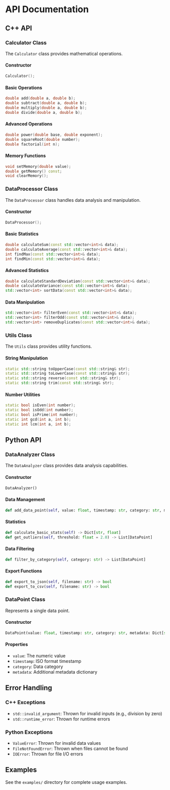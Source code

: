 # API Documentation

## C++ API

### Calculator Class

The `Calculator` class provides mathematical operations.

#### Constructor
```cpp
Calculator();
```

#### Basic Operations
```cpp
double add(double a, double b);
double subtract(double a, double b);
double multiply(double a, double b);
double divide(double a, double b);
```

#### Advanced Operations
```cpp
double power(double base, double exponent);
double squareRoot(double number);
double factorial(int n);
```

#### Memory Functions
```cpp
void setMemory(double value);
double getMemory() const;
void clearMemory();
```

### DataProcessor Class

The `DataProcessor` class handles data analysis and manipulation.

#### Constructor
```cpp
DataProcessor();
```

#### Basic Statistics
```cpp
double calculateSum(const std::vector<int>& data);
double calculateAverage(const std::vector<int>& data);
int findMax(const std::vector<int>& data);
int findMin(const std::vector<int>& data);
```

#### Advanced Statistics
```cpp
double calculateStandardDeviation(const std::vector<int>& data);
double calculateVariance(const std::vector<int>& data);
std::vector<int> sortData(const std::vector<int>& data);
```

#### Data Manipulation
```cpp
std::vector<int> filterEven(const std::vector<int>& data);
std::vector<int> filterOdd(const std::vector<int>& data);
std::vector<int> removeDuplicates(const std::vector<int>& data);
```

### Utils Class

The `Utils` class provides utility functions.

#### String Manipulation
```cpp
static std::string toUpperCase(const std::string& str);
static std::string toLowerCase(const std::string& str);
static std::string reverse(const std::string& str);
static std::string trim(const std::string& str);
```

#### Number Utilities
```cpp
static bool isEven(int number);
static bool isOdd(int number);
static bool isPrime(int number);
static int gcd(int a, int b);
static int lcm(int a, int b);
```

## Python API

### DataAnalyzer Class

The `DataAnalyzer` class provides data analysis capabilities.

#### Constructor
```python
DataAnalyzer()
```

#### Data Management
```python
def add_data_point(self, value: float, timestamp: str, category: str, metadata: Dict[str, Any] = None)
```

#### Statistics
```python
def calculate_basic_stats(self) -> Dict[str, float]
def get_outliers(self, threshold: float = 2.0) -> List[DataPoint]
```

#### Data Filtering
```python
def filter_by_category(self, category: str) -> List[DataPoint]
```

#### Export Functions
```python
def export_to_json(self, filename: str) -> bool
def export_to_csv(self, filename: str) -> bool
```

### DataPoint Class

Represents a single data point.

#### Constructor
```python
DataPoint(value: float, timestamp: str, category: str, metadata: Dict[str, Any] = None)
```

#### Properties
- `value`: The numeric value
- `timestamp`: ISO format timestamp
- `category`: Data category
- `metadata`: Additional metadata dictionary

## Error Handling

### C++ Exceptions

- `std::invalid_argument`: Thrown for invalid inputs (e.g., division by zero)
- `std::runtime_error`: Thrown for runtime errors

### Python Exceptions

- `ValueError`: Thrown for invalid data values
- `FileNotFoundError`: Thrown when files cannot be found
- `IOError`: Thrown for file I/O errors

## Examples

See the `examples/` directory for complete usage examples.
